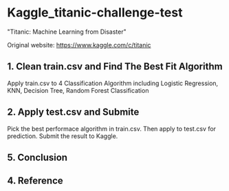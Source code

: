 # Kaggle_titanic-challenge-test

"Titanic: Machine Learning from Disaster"

Original website: https://www.kaggle.com/c/titanic


## 1. Clean train.csv and Find The Best Fit Algorithm
Apply train.csv to 4 Classification Algorithm including Logistic Regression, KNN, Decision Tree, Random Forest Classification

## 2. Apply test.csv and Submite
Pick the best performace algorithm in train.csv. Then apply to test.csv for prediction.
Submit the result to Kaggle.

## 5. Conclusion

## 4. Reference


